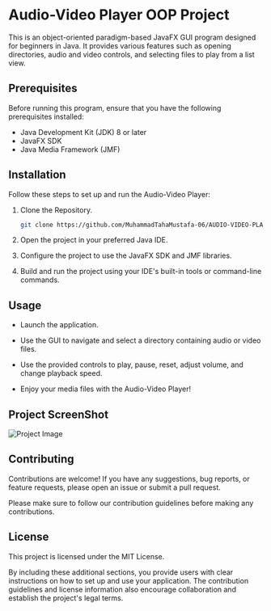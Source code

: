 # Audio-Video Player OOP Project
This is an object-oriented paradigm-based JavaFX GUI program designed for beginners in Java. It provides various features such as opening directories, audio and video controls, and selecting files to play from a list view.

## Prerequisites
Before running this program, ensure that you have the following prerequisites installed:

* Java Development Kit (JDK) 8 or later
* JavaFX SDK
* Java Media Framework (JMF)

## Installation
Follow these steps to set up and run the Audio-Video Player:
1. Clone the Repository.
   ``` bash
   git clone https://github.com/MuhammadTahaMustafa-06/AUDIO-VIDEO-PLAYER-OOP-PROJECT.git
   
2. Open the project in your preferred Java IDE.

3. Configure the project to use the JavaFX SDK and JMF libraries.

4. Build and run the project using your IDE's built-in tools or command-line commands.

## Usage
* Launch the application.

* Use the GUI to navigate and select a directory containing audio or video files.

* Use the provided controls to play, pause, reset, adjust volume, and change playback speed.

* Enjoy your media files with the Audio-Video Player!

## Project ScreenShot
  ![Project Image](https://github.com/MuhammadTahaMustafa-06/AUDIO-VIDEO-PLAYER-OOP-PROJECT/blob/230db39000b54833a8206e8363de40d97c8de7d7/Screenshot%202023-06-22%20163404.png)
  
## Contributing
Contributions are welcome! If you have any suggestions, bug reports, or feature requests, please open an issue or submit a pull request.

Please make sure to follow our contribution guidelines before making any contributions.

## License
This project is licensed under the MIT License.

By including these additional sections, you provide users with clear instructions on how to set up and use your application. The contribution guidelines and license information also encourage collaboration and establish the project's legal terms.
